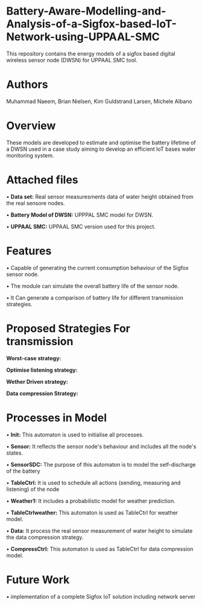 # Battery-Aware-Modelling-and-Analysis-of-a-Sigfox-based-IoT-Network-using-UPPAAL-SMC

This repository contains the energy models of a sigfox based digital wireless sensor node (DWSN) for UPPAAL SMC tool.

# Authors

Muhammad Naeem, 
Brian Nielsen, 
Kim Guldstrand Larsen, 
Michele Albano

# Overview

These models are developed to estimate and optimise the battery lifetime of a DWSN used in a case study aiming to develop an efficient IoT bases water monitoring system.

# Attached files
•	**Data set:** Real sensor measuresments data of water height obtained from the real sensore nodes.

•	**Battery Model of DWSN:** UPPPAL SMC model for DWSN.

•	**UPPAAL SMC:** UPPAAL SMC version used for this project.


# Features
•	Capable of generating the current consumption behaviour of the Sigfox sensor node. 

•	The module can simulate the overall battery life of the sensor node. 

•	It Can generate a comparison of battery life for different transmission strategies.


# Proposed Strategies For transmission
**Worst-case strategy:** 

**Optimise listening strategy:**

**Wether Driven strategy:**

**Data compression Strategy:**


# Processes in Model
•	**Init:** This automaton is used to initialise all processes.

•	**Sensor:** It reflects the sensor node's behaviour and includes all the node's states.

•	**SensorSDC:** The purpose of this automaton is to model the self-discharge of the battery

•	**TableCtrl:** It is used to schedule all actions (sending, measuring and listening) of the node

•	**Weather1:** It includes a probabilistic model for weather prediction.

•	**TableCtrlweather:** This automaton is used as TableCtrl for weather model.

•	**Data:** It process the real sensor measurement of water height to simulate the data compression strategy. 

•	**CompressCtrl:** This automaton is used as TableCtrl for data compression model.


# Future Work
•	implementation of a complete Sigfox IoT solution including network server
